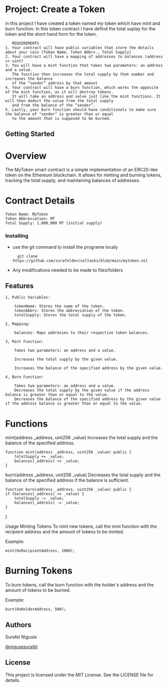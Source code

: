 # Project: Create a Token

 in this project I have created a token named my token which have mint and burn function. In this token contract I have defind the total suplay for the token and the short hand form for the token.
 
       REQUIREMENTS
    1. Your contract will have public variables that store the details about your coin (Token Name, Token Abbrv., Total Supply)
    2. Your contract will have a mapping of addresses to balances (address => uint)
    3. You will have a mint function that takes two parameters: an address and a value. 
       The function then increases the total supply by that number and increases the balance 
       of the “sender” address by that amount
    4. Your contract will have a burn function, which works the opposite of the mint function, as it will destroy tokens. 
       It will take an address and value just like the mint functions. It will then deduct the value from the total supply 
       and from the balance of the “sender”.
    5. Lastly, your burn function should have conditionals to make sure the balance of "sender" is greater than or equal 
       to the amount that is supposed to be burned.

## Getting Started

# Overview

The MyToken smart contract is a simple implementation of an ERC20-like token on the Ethereum blockchain. It allows for minting and burning tokens, tracking the total supply, and maintaining balances of addresses.

# Contract Details

    Token Name: MyToken
    Token Abbreviation: MT
    Total Supply: 1,000,000 MT (initial supply)


### Installing

* use the git command to install the programe localy 

        git clone https://github.com/surafeldev/soltasks/blob/main/mytoken.sol

* Any modifications needed to be made to files/folders

## Features

    1, Public Variables:

        tokenName: Stores the name of the token.
        tokenAbbrv: Stores the abbreviation of the token.
        totalSupply: Stores the total supply of the token.

    2, Mapping:

        balances: Maps addresses to their respective token balances.

    3, Mint Function:

        Takes two parameters: an address and a value.

        Increases the total supply by the given value.

        Increases the balance of the specified address by the given value.

    4, Burn Function:

        Takes two parameters: an address and a value.
        Decreases the total supply by the given value if the address balance is greater than or equal to the value.
        Decreases the balance of the specified address by the given value if the address balance is greater than or equal to the value.

# Functions

mint(address _address, uint256 _value)
Increases the total supply and the balance of the specified address.

    function mint(address _address, uint256 _value) public {
        totalSupply += _value;
        balances[_address] += _value;   
    }

burn(address _address, uint256 _value)
Decreases the total supply and the balance of the specified address if the balance is sufficient.

    function burn(address _address, uint256 _value) public {
    if (balances[_address] >= _value) {
        totalSupply -= _value;
        balances[_address] -= _value;
    }
 }

Usage
Minting Tokens
To mint new tokens, call the mint function with the recipient address and the amount of tokens to be minted.

Example:

    mint(0xRecipientAddress, 1000);

# Burning Tokens

To burn tokens, call the burn function with the holder's address and the amount of tokens to be burned.

Example:

    burn(0xHolderAddress, 500);

## Authors

Surafel Nigusie

[@nigusesurafel](https://x.com/NiguseSurafel?t=8gJm0F0rEzZ5CcCIzWIDfg&s=09)

## License

This project is licensed under the MIT License. See the LICENSE file for details.
